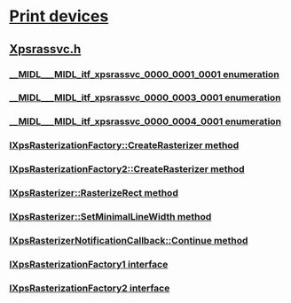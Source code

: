 # [Print devices](../_print/index.md)
## [Xpsrassvc.h](index.md)
### [__MIDL___MIDL_itf_xpsrassvc_0000_0001_0001 enumeration](../xpsrassvc/ne-xpsrassvc-__midl___midl_itf_xpsrassvc_0000_0001_0001.md)
### [__MIDL___MIDL_itf_xpsrassvc_0000_0003_0001 enumeration](../xpsrassvc/ne-xpsrassvc-__midl___midl_itf_xpsrassvc_0000_0003_0001.md)
### [__MIDL___MIDL_itf_xpsrassvc_0000_0004_0001 enumeration](../xpsrassvc/ne-xpsrassvc-__midl___midl_itf_xpsrassvc_0000_0004_0001.md)
### [IXpsRasterizationFactory::CreateRasterizer method](../xpsrassvc/nf-xpsrassvc-ixpsrasterizationfactory-createrasterizer.md)
### [IXpsRasterizationFactory2::CreateRasterizer method](../xpsrassvc/nf-xpsrassvc-ixpsrasterizationfactory2-createrasterizer.md)
### [IXpsRasterizer::RasterizeRect method](../xpsrassvc/nf-xpsrassvc-ixpsrasterizer-rasterizerect.md)
### [IXpsRasterizer::SetMinimalLineWidth method](../xpsrassvc/nf-xpsrassvc-ixpsrasterizer-setminimallinewidth.md)
### [IXpsRasterizerNotificationCallback::Continue method](../xpsrassvc/nf-xpsrassvc-ixpsrasterizernotificationcallback-continue.md)
### [IXpsRasterizationFactory1 interface](../xpsrassvc/nn-xpsrassvc-ixpsrasterizationfactory1.md)
### [IXpsRasterizationFactory2 interface](../xpsrassvc/nn-xpsrassvc-ixpsrasterizationfactory2.md)
